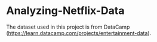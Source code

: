 # Analyzing-Netflix-Data
The dataset used in this project is from DataCamp (https://learn.datacamp.com/projects/entertainment-data).
